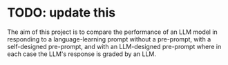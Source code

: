 # TODO: update this
The aim of this project is to compare the performance of an LLM model in responding to a language-learning prompt without a pre-prompt, with a self-designed pre-prompt, and with an LLM-designed pre-prompt where in each case the LLM's response is graded by an LLM.
